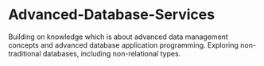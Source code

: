 # Advanced-Database-Services
 Building on knowledge which is about advanced data management concepts and advanced database application programming. Exploring non-traditional databases, including non-relational types.
